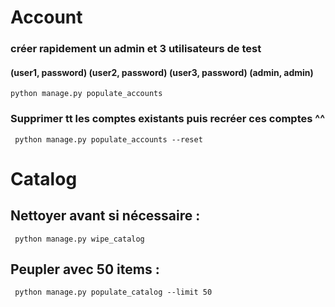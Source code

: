 # Account
### créer rapidement un admin et 3 utilisateurs de test
#### (user1, password) (user2, password) (user3, password) (admin, admin)
``` python manage.py populate_accounts ```

### Supprimer tt les comptes existants puis recréer ces comptes ^^
``` python manage.py populate_accounts --reset```

# Catalog
## Nettoyer avant si nécessaire :
``` python manage.py wipe_catalog```

## Peupler avec 50 items :
``` python manage.py populate_catalog --limit 50```

